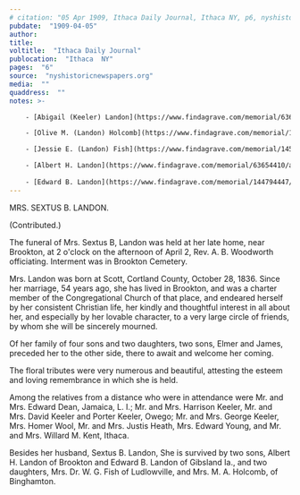 ```yaml
---
# citation: "05 Apr 1909, Ithaca Daily Journal, Ithaca NY, p6, nyshistoricnewspapers.org."
pubdate:  "1909-04-05"
author: 
title: 
voltitle:  "Ithaca Daily Journal"
publocation:  "Ithaca  NY"
pages:  "6"
source:  "nyshistoricnewspapers.org"
media:  ""
quaddress:  ""
notes: >-

    - [Abigail (Keeler) Landon](https://www.findagrave.com/memorial/63631222/abigail-landon) (20 Oct 1836 to 30 Mar 1909) married [Sextus Barnes Landon](https://www.findagrave.com/memorial/63631163/sextus-barnes-landon) (20 Apr 1834 to 24 May 1925) 

    - [Olive M. (Landon) Holcomb](https://www.findagrave.com/memorial/145615088/olive-m-holcomb) (06 Nov 1876 to 05 Nov 1963) married [Marion C. Holcomb](https://www.findagrave.com/memorial/100708086/marion-c-holcomb) (28 Apr 1876 to 11 Apr 1969). 

    - [Jessie E. (Landon) Fish](https://www.findagrave.com/memorial/145624471/jessie-e-fish) (08 June 1864 to 12 Mar 1930), married [Dr. Wilber George Fish](https://www.findagrave.com/memorial/145624303/wilber-george-fish) (21 Jan 1859 to 12 Apr 1939) of Ludlowville.  daughter of 

    - [Albert H. Landon](https://www.findagrave.com/memorial/63654410/albert-h-landon) (14 May 1856 to 27 Jun 1940).
    
    - [Edward B. Landon](https://www.findagrave.com/memorial/144794447/edward-b-landon) (15 Sep 1861 to 09 Apr 1926).
---
```

MRS. SEXTUS B. LANDON.  

(Contributed.)  

The funeral of Mrs. Sextus B, Landon was held at her late home, near Brookton, at 2 o'clock on the afternoon of April 2, Rev. A. B. Woodworth officiating. Interment was in Brookton Cemetery.  

Mrs. Landon was born at Scott, Cortland County, October 28, 1836. Since her marriage, 54 years ago, she has lived in Brookton, and was a charter member of the Congregational Church of that place, and endeared herself by her consistent Christian life, her kindly and thoughtful interest in all about her, and especially by her lovable character, to a very large circle of friends, by whom she will be sincerely mourned. 

Of her family of four sons and two daughters, two sons, Elmer and James, preceded her to the other side, there to await and welcome her coming. 

The floral tributes were very numerous and beautiful, attesting the esteem and loving remembrance in which she is held.

Among the relatives from a distance who were in attendance were Mr. and Mrs. Edward Dean, Jamaica, L. I.; Mr. and Mrs. Harrison Keeler, Mr. and Mrs. David Keeler and Porter Keeler, Owego; Mr. and Mrs. George Keeler, Mrs. Homer Wool, Mr. and Mrs. Justis Heath, Mrs. Edward Young, and Mr. and Mrs. Willard M. Kent, Ithaca.

Besides her husband, Sextus B. Landon, She is survived by two sons, Albert H. Landon of Brookton and Edward B. Landon of Gibsland Ia., and two daughters, Mrs. Dr. W. G. Fish of Ludlowville, and Mrs. M. A. Holcomb, of Binghamton.



